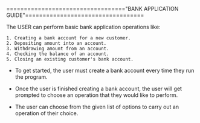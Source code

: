 =================================="BANK APPLICATION GUIDE"==================================

The USER can perform basic bank application operations like:
    
    1. Creating a bank account for a new customer.  
    2. Depositing amount into an account.
    3. Withdrawing amount from an account.
    4. Checking the balance of an account.
    5. Closing an existing customer's bank account.


*   To get started, the user must create a bank account
    every time they run the program.

*   Once the user is finished creating a bank account, 
    the user will get prompted to choose an operation 
    that they would like to perform.

*   The user can choose from the given list of options 
    to carry out an operation of their choice.
